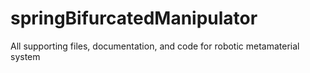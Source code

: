 # springBifurcatedManipulator
All supporting files, documentation, and code for robotic metamaterial system
